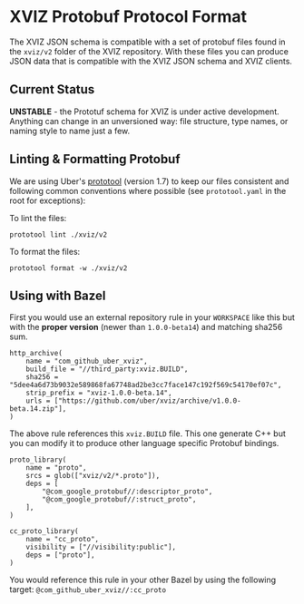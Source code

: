 # XVIZ Protobuf Protocol Format

The XVIZ JSON schema is compatible with a set of protobuf files found in the `xviz/v2` folder of the
XVIZ repository. With these files you can produce JSON data that is compatible with the XVIZ JSON
schema and XVIZ clients.

## Current Status

**UNSTABLE** - the Prototuf schema for XVIZ is under active development. Anything can change in an
unversioned way: file structure, type names, or naming style to name just a few.

## Linting & Formatting Protobuf

We are using Uber's [prototool](https://github.com/uber/prototool) (version 1.7) to keep our files
consistent and following common conventions where possible (see `prototool.yaml` in the root for
exceptions):

To lint the files:

    prototool lint ./xviz/v2

To format the files:

    prototool format -w ./xviz/v2

## Using with Bazel

First you would use an external repository rule in your `WORKSPACE` like this but with the **proper
version** (newer than `1.0.0-beta14`) and matching sha256 sum.

```
http_archive(
    name = "com_github_uber_xviz",
    build_file = "//third_party:xviz.BUILD",
    sha256 = "5dee4a6d73b9032e589868fa67748ad2be3cc7face147c192f569c54170ef07c",
    strip_prefix = "xviz-1.0.0-beta.14",
    urls = ["https://github.com/uber/xviz/archive/v1.0.0-beta.14.zip"],
)
```

The above rule references this `xviz.BUILD` file. This one generate C++ but you can modify it to
produce other language specific Protobuf bindings.

```
proto_library(
    name = "proto",
    srcs = glob(["xviz/v2/*.proto"]),
    deps = [
        "@com_google_protobuf//:descriptor_proto",
        "@com_google_protobuf//:struct_proto",
    ],
)

cc_proto_library(
    name = "cc_proto",
    visibility = ["//visibility:public"],
    deps = ["proto"],
)
```

You would reference this rule in your other Bazel by using the following target:
`@com_github_uber_xviz//:cc_proto`
